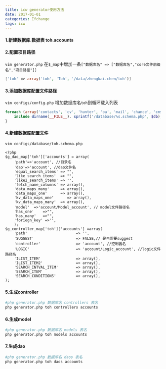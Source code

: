 ```yaml
---
title: icw generator使用方法
date: 2017-01-01
categories: Ifchange
tags: icw
---
```


#### 1.新建数据库.数据表 toh.accounts
#### 2.配置项目路径
`vim generator.php`
在`$_map`中增加一条`["数据库名" => ["数据库名","core文件前缀名","项目路径"]]`
```php
['toh' => array('toh', 'Toh', '/data/zhengkai.chen/toh')]
```
#### 3.添加数据库配置文件路径
`vim configs/config.php`
增加数据库名`toh`到循环载入列表
```php
foreach (array('contacts', 'cv', 'hunter', 'oa', 'mail', 'chance', 'cms', 'chinahr', 'passport', 'career', 'crawler','gsystem','green_liepin', 'clickstream', 'proxy', 'grab', 'icdc_1', 'icdc_allot', 'pay', 'package', 'grab_mail','toh') as $db){
    include dirname(__FILE__). sprintf('/database/%s.schema.php', $db);
}
```

#### 4.新建数据库配置文件
`vim configs/database/toh.schema.php`
```
<?php
$g_dao_map['toh']['accounts'] = array(
	'path'=>'account', //目录名
	'dao'=>'account', //dao文件名
	'equal_search_items' => "",
	'like_search_items'  => "",
	'like2_search_items' => '',
	'fetch_name_columns' => array(),
	'data_maps_many'     => array(),
	'data_maps_one'      => array(),
	'kv_data_maps_one'      => array(),
	'kv_data_maps_many'  => array(),
	'model'  =>'account/Model_account', // model文件路径名
	'has_one'    =>"",
	'has_many'   =>"",
	'foriegn_key' =>'',
	);
$g_controller_map['toh']['accounts'] =array(
    'path'                      => '',
    'SUGGEST'                   => FALSE,// 是否需要suggest
    'controller'                => 'account', //控制器名
    'LOGIC'                     => 'account/Logic_account', //logic文件路径名
    'ILIST_ITEM'                => array(),
    'ILIST_ITEM2'               => array(),
    'SEARCH_INTVAL_ITEM'        => array(),
    'SEARCH_ITEM'               => array(),
    'SEARCH_CONDITIONS'         => array(),
);
```
#### 5.生成controller
```bash
#php generator.php 数据库名 controllers 表名
php generator.php toh controllers accounts
```
#### 6.生成model
```bash
#php generator.php 数据库名 models 表名
php generator.php toh models accounts
```
#### 7.生成dao
```bash
#php generator.php 数据库名 daos 表名
php generator.php toh daos accounts
```

